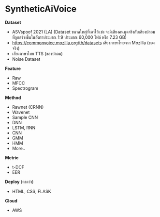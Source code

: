 # SyntheticAiVoice
**Dataset**
  - ASVspoof 2021 (LA) (Dataset ขนาดใหญ่ที่เอาไว้แข่ง จะมีเสียงคนพูดจริงกับเสียงปลอมที่ถูกสร้างขึ้นในอัตราประมาณ 1:9 ประมาณ 60,000 ไฟล์ หรือ 7.23 GB)
  - https://commonvoice.mozilla.org/th/datasets เสียงภาษาไทยจาก Mozilla (ของจริง)
  - เสียงภาษาไทย TTS (ของปลอม)
  - Noise Dataset

**Feature**
  - Raw
  - MFCC
  - Spectrogram

**Method**

  - Rawnet (CRNN)
  - Wavenet
  - Sample CNN
  - DNN
  - LSTM, RNN
  - CNN
  - GMM
  - HMM
  - More..

**Metric**
  - t-DCF
  - EER

**Deploy** (คาดว่า)
  - HTML, CSS, FLASK

**Cloud**
  - AWS

